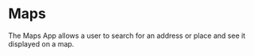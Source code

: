 # Maps
The Maps App allows a user to search for an address or place and see it displayed on a map.  
